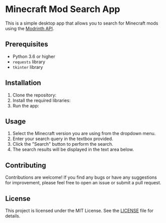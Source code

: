 # Minecraft Mod Search App

This is a simple desktop app that allows you to search for Minecraft mods using the [Modrinth API](https://modrinth.com/).

## Prerequisites

- Python 3.6 or higher
- `requests` library
- `tkinter` library

## Installation

1. Clone the repository:
2. Install the required libraries:
3. Run the app:

## Usage

1. Select the Minecraft version you are using from the dropdown menu.
2. Enter your search query in the textbox provided.
3. Click the "Search" button to perform the search.
4. The search results will be displayed in the text area below.

## Contributing

Contributions are welcome! If you find any bugs or have any suggestions for improvement, please feel free to open an issue or submit a pull request.

## License

This project is licensed under the MIT License. See the [LICENSE](LICENSE) file for details.
